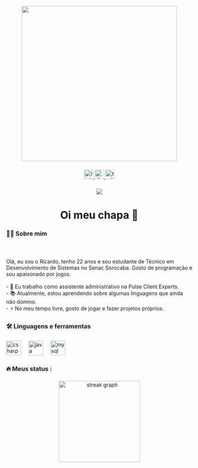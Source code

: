 <div align="center">
  <img height="420" src="https://i.imgur.com/pBJAviC.jpeg"  />
</div>

###

<div align="center">
  <a href="https://br.linkedin.com/in/ricardo-siqueira-de-moraes-b93ba0266?trk=people-guest_people_search-card" target="_blank">
    <img src="https://img.shields.io/static/v1?message=LinkedIn&logo=linkedin&label=&color=0077B5&logoColor=white&labelColor=&style=for-the-badge" height="25" alt="linkedin logo"  />
  </a>
  <a href="http://solo.to/exoshaclone" target="_blank">
    <img src="https://img.shields.io/static/v1?message=Discord&logo=discord&label=&color=7289DA&logoColor=white&labelColor=&style=for-the-badge" height="25" alt="discord logo"  />
  </a>
  <a href="https://www.twitch.tv/shaclonemaneiro1" target="_blank">
    <img src="https://img.shields.io/static/v1?message=Twitch&logo=twitch&label=&color=9146FF&logoColor=white&labelColor=&style=for-the-badge" height="25" alt="twitch logo"  />
  </a>
</div>

###

<div align="center">
  <img src="https://visitor-badge.laobi.icu/badge?page_id=MrShaclone.MrShaclone&"  />
</div>

###

<h1 align="center">Oi meu chapa 👋</h1>

###

<h3 align="left">👩‍💻  Sobre mim</h3>

###

<p align="left"><br><br>Olá, eu sou o Ricardo, tenho 22 anos e sou estudante de Técnico em Desenvolvimento de Sistemas no Senac Sorocaba. Gosto de programação e sou apaixonado por jogos.<br><br>- 🔭 Eu trabalho como assistente administrativo na Pulse Client Experts.<br>- 📚 Atualmente, estou aprendendo sobre algumas linguagens que ainda não domino.<br>- ⚡ No meu tempo livre, gosto de jogar e fazer projetos próprios.</p>

###

<h3 align="left">🛠 Linguagens e ferramentas</h3>

###

<div align="left">
  <img src="https://cdn.jsdelivr.net/gh/devicons/devicon/icons/csharp/csharp-original.svg" height="40" alt="csharp logo"  />
  <img width="12" />
  <img src="https://cdn.jsdelivr.net/gh/devicons/devicon/icons/java/java-original.svg" height="40" alt="java logo"  />
  <img width="12" />
  <img src="https://cdn.jsdelivr.net/gh/devicons/devicon/icons/mysql/mysql-original.svg" height="40" alt="mysql logo"  />
</div>

###

<h3 align="left">🔥   Meus status :</h3>

###

<div align="center">
  <img src="https://streak-stats.demolab.com?user=MrShaclone&locale=pt-br&mode=daily&theme=dark&hide_border=false&border_radius=5&order=3" height="220" alt="streak graph"  />
</div>

###

